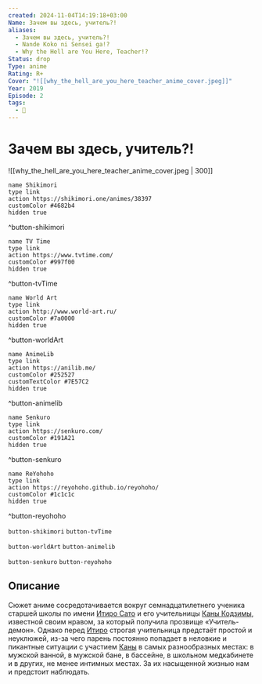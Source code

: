 ```yaml
---
created: 2024-11-04T14:19:18+03:00
Name: Зачем вы здесь, учитель?!
aliases:
  - Зачем вы здесь, учитель?!
  - Nande Koko ni Sensei ga!?
  - Why the Hell are You Here, Teacher!?
Status: drop
Type: anime
Rating: R+
Cover: "![[why_the_hell_are_you_here_teacher_anime_cover.jpeg]]"
Year: 2019
Episode: 2
tags:
  - 🔞
---
```


# Зачем вы здесь, учитель?!

![[why_the_hell_are_you_here_teacher_anime_cover.jpeg | 300]]

```button
name Shikimori
type link
action https://shikimori.one/animes/38397
customColor #4682b4
hidden true
```
^button-shikimori

```button
name TV Time
type link
action https://www.tvtime.com/
customColor #997f00
hidden true
```
^button-tvTime

```button
name World Art
type link
action http://www.world-art.ru/
customColor #7a0000
hidden true
```
^button-worldArt

```button
name AnimeLib
type link
action https://anilib.me/
customColor #252527
customTextColor #7E57C2
hidden true
```
^button-animelib

```button
name Senkuro
type link
action https://senkuro.com/
customColor #191A21
hidden true
```
^button-senkuro

```button
name ReYohoho
type link
action https://reyohoho.github.io/reyohoho/
customColor #1c1c1c
hidden true
```
^button-reyohoho

`button-shikimori` `button-tvTime`

`button-worldArt` `button-animelib`

`button-senkuro` `button-reyohoho`

## Описание

Сюжет аниме сосредотачивается вокруг семнадцатилетнего ученика старшей школы по имени [Итиро Сато](https://shikimori.one/characters/153968-ichirou-satou) и его учительницы [Каны Кодзимы](https://shikimori.one/characters/153967-kana-kojima), известной своим нравом, за который получила прозвище «Учитель-демон». Однако перед [Итиро](https://shikimori.one/characters/153968-ichirou-satou) строгая учительница предстаёт простой и неуклюжей, из-за чего парень постоянно попадает в неловкие и пикантные ситуации с участием [Каны](https://shikimori.one/characters/153967-kana-kojima) в самых разнообразных местах: в мужской ванной, в мужской бане, в бассейне, в школьном медкабинете и в других, не менее интимных местах. За их насыщенной жизнью нам и предстоит наблюдать.
